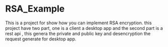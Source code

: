 # RSA_Example
This is a project for show how you can implement RSA encryption.  this project have two part, one is a client  a desktop app and the second part is a rest api , this genera the private and public key and desencryption the request generate for desktop app.
